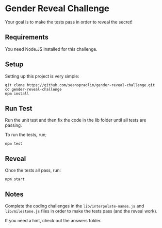 # Gender Reveal Challenge
Your goal is to make the tests pass in order to reveal the secret!

## Requirements

You need Node.JS installed for this challenge.

## Setup

Setting up this project is very simple:

```
git clone https://github.com/seanspradlin/gender-reveal-challenge.git
cd gender-reveal-challenge
npm install
```

## Run Test

Run the unit test and then fix the code in the lib folder until all tests are
passing.

To run the tests, run;

```
npm test
```

## Reveal

Once the tests all pass, run:

```
npm start
```

## Notes

Complete the coding challenges in the `lib/interpolate-names.js` and `lib/milestone.js` files in order to make the tests pass (and the reveal work).

If you need a hint, check out the answers folder.

